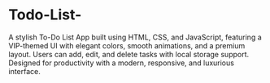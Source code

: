 # Todo-List-
A stylish To-Do List App built using HTML, CSS, and JavaScript, featuring a VIP-themed UI with elegant colors, smooth animations, and a premium layout. Users can add, edit, and delete tasks with local storage support. Designed for productivity with a modern, responsive, and luxurious interface.
